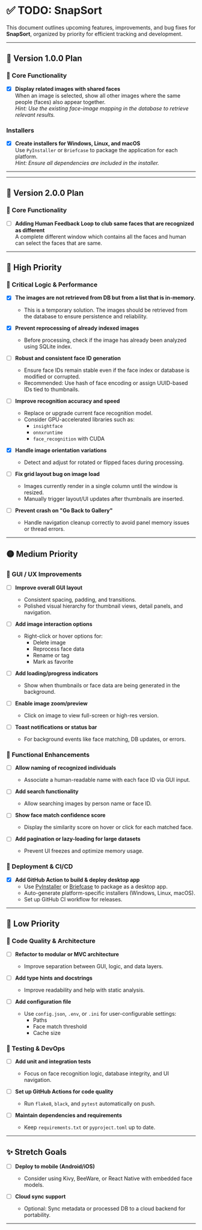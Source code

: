 # ✅ TODO: SnapSort

This document outlines upcoming features, improvements, and bug fixes for **SnapSort**, organized by priority for efficient tracking and development.

---

## 🔁 Version 1.0.0 Plan

### 🧠 Core Functionality

- [x] **Display related images with shared faces**  
       When an image is selected, show all other images where the same people (faces) also appear together.  
       _Hint: Use the existing face-image mapping in the database to retrieve relevant results._

### Installers

- [x] **Create installers for Windows, Linux, and macOS**  
       Use `PyInstaller` or `Briefcase` to package the application for each platform.  
       _Hint: Ensure all dependencies are included in the installer._

---

---

## 🔁 Version 2.0.0 Plan

### 🧠 Core Functionality

- [ ] **Adding Human Feedback Loop to club same faces that are recognized as different**  
       A complete different window which contains all the faces and human can select the faces that are same.

---

## 🔴 High Priority

### 🔧 Critical Logic & Performance

- [x] **The images are not retrieved from DB but from a list that is in-memory.**

  - This is a temporary solution. The images should be retrieved from the database to ensure persistence and reliability.

- [x] **Prevent reprocessing of already indexed images**

  - Before processing, check if the image has already been analyzed using SQLite index.

- [ ] **Robust and consistent face ID generation**

  - Ensure face IDs remain stable even if the face index or database is modified or corrupted.
  - Recommended: Use hash of face encoding or assign UUID-based IDs tied to thumbnails.

- [ ] **Improve recognition accuracy and speed**

  - Replace or upgrade current face recognition model.
  - Consider GPU-accelerated libraries such as:
    - `insightface`
    - `onnxruntime`
    - `face_recognition` with CUDA

- [x] **Handle image orientation variations**

  - Detect and adjust for rotated or flipped faces during processing.

- [ ] **Fix grid layout bug on image load**

  - Images currently render in a single column until the window is resized.
  - Manually trigger layout/UI updates after thumbnails are inserted.

- [ ] **Prevent crash on "Go Back to Gallery"**
  - Handle navigation cleanup correctly to avoid panel memory issues or thread errors.

---

## 🟡 Medium Priority

### 🎨 GUI / UX Improvements

- [ ] **Improve overall GUI layout**

  - Consistent spacing, padding, and transitions.
  - Polished visual hierarchy for thumbnail views, detail panels, and navigation.

- [ ] **Add image interaction options**

  - Right-click or hover options for:
    - Delete image
    - Reprocess face data
    - Rename or tag
    - Mark as favorite

- [ ] **Add loading/progress indicators**

  - Show when thumbnails or face data are being generated in the background.

- [ ] **Enable image zoom/preview**

  - Click on image to view full-screen or high-res version.

- [ ] **Toast notifications or status bar**
  - For background events like face matching, DB updates, or errors.

### 🧠 Functional Enhancements

- [ ] **Allow naming of recognized individuals**

  - Associate a human-readable name with each face ID via GUI input.

- [ ] **Add search functionality**

  - Allow searching images by person name or face ID.

- [ ] **Show face match confidence score**

  - Display the similarity score on hover or click for each matched face.

- [ ] **Add pagination or lazy-loading for large datasets**
  - Prevent UI freezes and optimize memory usage.

### 🚀 Deployment & CI/CD

- [x] **Add GitHub Action to build & deploy desktop app**
  - Use [PyInstaller](https://pyinstaller.org/) or [Briefcase](https://beeware.org/project/projects/tools/briefcase/) to package as a desktop app.
  - Auto-generate platform-specific installers (Windows, Linux, macOS).
  - Set up GitHub CI workflow for releases.

---

## 🔵 Low Priority

### 🧰 Code Quality & Architecture

- [ ] **Refactor to modular or MVC architecture**

  - Improve separation between GUI, logic, and data layers.

- [ ] **Add type hints and docstrings**

  - Improve readability and help with static analysis.

- [ ] **Add configuration file**
  - Use `config.json`, `.env`, or `.ini` for user-configurable settings:
    - Paths
    - Face match threshold
    - Cache size

### 🧪 Testing & DevOps

- [ ] **Add unit and integration tests**

  - Focus on face recognition logic, database integrity, and UI navigation.

- [ ] **Set up GitHub Actions for code quality**

  - Run `flake8`, `black`, and `pytest` automatically on push.

- [ ] **Maintain dependencies and requirements**
  - Keep `requirements.txt` or `pyproject.toml` up to date.

---

## ✨ Stretch Goals

- [ ] **Deploy to mobile (Android/iOS)**

  - Consider using Kivy, BeeWare, or React Native with embedded face models.

- [ ] **Cloud sync support**
  - Optional: Sync metadata or processed DB to a cloud backend for portability.

---
